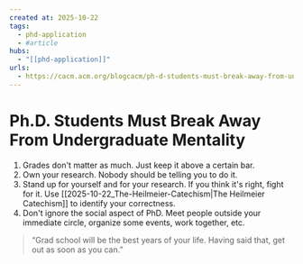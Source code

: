```yaml
--- 
created at: 2025-10-22
tags:
  - phd-application
  - #article
hubs:
  - "[[phd-application]]"
urls:
  - https://cacm.acm.org/blogcacm/ph-d-students-must-break-away-from-undergraduate-mentality/
---
```


# Ph.D. Students Must Break Away From Undergraduate Mentality

1. Grades don't matter as much. Just keep it above a certain bar.
2. Own your research. Nobody should be telling you to do it.
3. Stand up for yourself and for your research. If you think it's right, fight for it. Use [[2025-10-22_The-Heilmeier-Catechism|The Heilmeier Catechism]] to identify your correctness.
4. Don't ignore the social aspect of PhD. Meet people outside your immediate circle, organize some events, work together, etc.

> “Grad school will be the best years of your life. Having said that, get out as soon as you can.”
